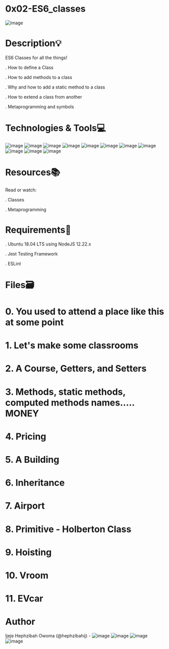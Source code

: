 # 0x02-ES6_classes
![image](https://github.com/hephzibahij/alx-frontend-javascript/assets/128981877/bc4565ea-13f4-4449-87a7-ec54e1ad8f32)


# Description:bulb:

ES6 Classes for all the things!

. How to define a Class

. How to add methods to a class

. Why and how to add a static method to a class

. How to extend a class from another

. Metaprogramming and symbols

# Technologies & Tools:computer:
![image](https://github.com/hephzibahij/alx-frontend-javascript/assets/128981877/419a4608-dced-4b18-b7a3-be6ee152590e)
![image](https://github.com/hephzibahij/alx-frontend-javascript/assets/128981877/f6d63f6e-2593-45fd-a290-55bf1e7af856)
![image](https://github.com/hephzibahij/alx-frontend-javascript/assets/128981877/03773815-5533-43fb-9575-ed3f9ad962fc)
![image](https://github.com/hephzibahij/alx-frontend-javascript/assets/128981877/7f98c819-c77a-4ce5-be66-070629129fd9)
![image](https://github.com/hephzibahij/alx-frontend-javascript/assets/128981877/718ec93b-2cfa-494f-9849-4b08de92d027)
![image](https://github.com/hephzibahij/alx-frontend-javascript/assets/128981877/e5abfc71-6900-4a9e-a02f-8f98f028e640)
![image](https://github.com/hephzibahij/alx-frontend-javascript/assets/128981877/5c6d12f0-c984-4401-a958-7cb8fcbe9113)
![image](https://github.com/hephzibahij/alx-frontend-javascript/assets/128981877/5656fa46-42fc-4b28-86a6-acbcbd5860be)
![image](https://github.com/hephzibahij/alx-frontend-javascript/assets/128981877/d9a0d9e1-4123-42db-bf41-ecc6053fe7fc)
![image](https://github.com/hephzibahij/alx-frontend-javascript/assets/128981877/1a4ae580-bc60-46bb-90f4-2323d5721d5e)
![image](https://github.com/hephzibahij/alx-frontend-javascript/assets/128981877/2c026e9a-8d3c-4620-95ca-ef907efea584)

# Resources:books:

Read or watch:

. Classes

. Metaprogramming

# Requirements:hammer:

. Ubuntu 18.04 LTS using NodeJS 12.22.x

. Jest Testing Framework

. ESLint

# Files:card_file_box:

# 0. You used to attend a place like this at some point

# 1. Let's make some classrooms

# 2. A Course, Getters, and Setters

# 3. Methods, static methods, computed methods names..... MONEY

# 4. Pricing

# 5. A Building

# 6. Inheritance

# 7. Airport

# 8. Primitive - Holberton Class

# 9. Hoisting

# 10. Vroom

# 11. EVcar

# Author
Ijeje Hephzibah Owoma (@hephzibahij) - ![image](https://github.com/hephzibahij/alx-frontend-javascript/assets/128981877/41669030-4d18-4d0e-b68a-f3c420cf149d)
![image](https://github.com/hephzibahij/alx-frontend-javascript/assets/128981877/b4cb9187-64de-4371-b63d-4d634fd676db)
![image](https://github.com/hephzibahij/alx-frontend-javascript/assets/128981877/324bfa00-ff16-4f2c-8abb-9ca98f21b29b)
![image](https://github.com/hephzibahij/alx-frontend-javascript/assets/128981877/b8ae6c96-1ffa-49cf-81ef-2f2f978e3bc8)

